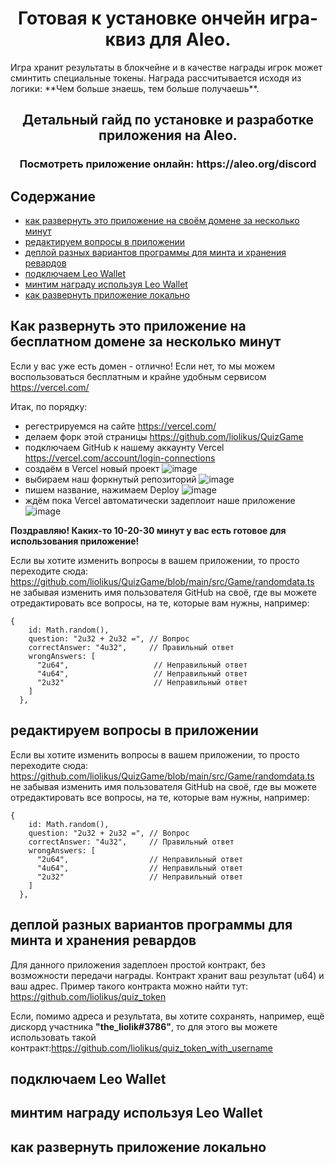 <h1 align="center">Готовая к установке ончейн игра-квиз для Aleo.</h1>
Игра хранит результаты в блокчейне и в качестве награды игрок может сминтить специальные токены.
Награда рассчитывается исходя из логики: **Чем больше знаешь, тем больше получаешь**.

<h2 align="center">Детальный гайд по установке и разработке приложения на Aleo.</h2>
<h3 align="center">Посмотреть приложение онлайн: https://aleo.org/discord</h3>


## Содержание
  - [как развернуть это приложение на своём домене за несколько минут](#как-развернуть-это-приложение-на-бесплатном-домене-за-несколько-минут)
  - [редактируем вопросы в приложении](#редактируем-вопросы-в-приложении)
  - [деплой разных вариантов программы для минта и хранения ревардов](#деплой--разных--вариантов--программы--для--минта--и--хранения--ревардов)
  - [подключаем Leo Wallet](#подключаем--Leo--Wallet)
  - [минтим награду используя Leo Wallet](#минтим--награду--используя--Leo--Wallet)
  - [как развернуть приложение локально](#как--развернуть--приложение--локально)
 
## Как развернуть это приложение на бесплатном домене за несколько минут
Если у вас уже есть домен - отлично!
Если нет, то мы можем воспользоваться бесплатным и крайне удобным сервисом https://vercel.com/

Итак, по порядку:
  - регестрируемся на сайте https://vercel.com/
  - делаем форк этой страницы https://github.com/liolikus/QuizGame
  - подключаем GitHub к нашему аккаунту Vercel https://vercel.com/account/login-connections
  - создаём в Vercel новый проект ![image](https://github.com/liolikus/QuizGame/assets/85246338/995f4308-336e-4260-8107-c2f555afe02b)
  - выбираем наш форкнутый репозиторий ![image](https://github.com/liolikus/QuizGame/assets/85246338/639f016a-4ed2-43dd-a223-fd5064b841aa)
  - пишем название, нажимаем Deploy ![image](https://github.com/liolikus/QuizGame/assets/85246338/59732ffa-3c37-4342-9d77-cfde1611eea4)
  - ждём пока Vercel автоматически задеплоит наше приложение ![image](https://github.com/liolikus/QuizGame/assets/85246338/f9303bda-7692-4ac3-8b0b-ad952b4a139a)
 
 **Поздравляю! Каких-то 10-20-30 минут у вас есть готовое для использования приложение!**

Если вы хотите изменить вопросы в вашем приложении, то просто переходите сюда: https://github.com/liolikus/QuizGame/blob/main/src/Game/randomdata.ts не забывая изменить имя пользователя GitHub на своё, где вы можете отредактировать все вопросы, на те, которые вам нужны, например:
```
{
    id: Math.random(),
    question: "2u32 + 2u32 =", // Вопрос
    correctAnswer: "4u32",     // Правильный ответ
    wrongAnswers: [
      "2u64",                   // Неправильный ответ
      "4u64",                   // Неправильный ответ
      "2u32"                    // Неправильный ответ
    ]
  },
```

## редактируем вопросы в приложении
Если вы хотите изменить вопросы в вашем приложении, то просто переходите сюда: https://github.com/liolikus/QuizGame/blob/main/src/Game/randomdata.ts не забывая изменить имя пользователя GitHub на своё, где вы можете отредактировать все вопросы, на те, которые вам нужны, например:
```
{
    id: Math.random(),
    question: "2u32 + 2u32 =", // Вопрос
    correctAnswer: "4u32",     // Правильный ответ
    wrongAnswers: [
      "2u64",                  // Неправильный ответ
      "4u64",                  // Неправильный ответ
      "2u32"                   // Неправильный ответ
    ]
  },
```
## деплой разных вариантов программы для минта и хранения ревардов
Для данного приложения задеплоен простой контракт, без возможности передачи награды.
Контракт хранит ваш результат (u64) и ваш адрес.
Пример такого контракта можно найти тут: https://github.com/liolikus/quiz_token

Если, помимо адреса и результата, вы хотите сохранять, например, ещё дискорд участника **"the_liolik#3786"**, то для этого вы можете использовать такой контракт:https://github.com/liolikus/quiz_token_with_username

## подключаем Leo Wallet
## минтим награду используя Leo Wallet
## как развернуть приложение локально

 
